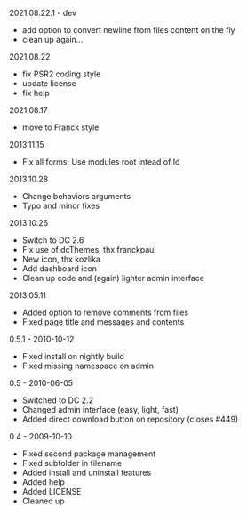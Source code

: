 2021.08.22.1 - dev
- add option to convert newline from files content on the fly
- clean up again...

2021.08.22
- fix PSR2 coding style
- update license
- fix help

2021.08.17
- move to Franck style

2013.11.15
- Fix all forms: Use modules root intead of Id

2013.10.28
- Change behaviors arguments
- Typo and minor fixes

2013.10.26
- Switch to DC 2.6
- Fix use of dcThemes, thx franckpaul
- New icon, thx kozlika
- Add dashboard icon
- Clean up code and (again) lighter admin interface

2013.05.11
- Added option to remove comments from files
- Fixed page title and messages and contents

0.5.1 - 2010-10-12
- Fixed install on nightly build
- Fixed missing namespace on admin

0.5 - 2010-06-05
- Switched to DC 2.2
- Changed admin interface (easy, light, fast)
- Added direct download button on repository (closes #449)

0.4 - 2009-10-10
- Fixed second package management
- Fixed subfolder in filename
- Added install and uninstall features
- Added help
- Added LICENSE
- Cleaned up
